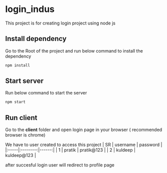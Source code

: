 # login_indus
This project is for creating login project using node js


## Install dependency
Go to the Root of the project and run below command to install the dependency
```bash
npm install
```

## Start server
Run below command to start the server
```bash
npm start
```

## Run client
Go to the **client** folder and open login page in your browser ( recommended browser is chrome)

We have to user created to access this project
| SR |  username  | password |
|:-----|:--------:|------:|
| 1   | pratik    | pratik@123 |
| 2   |  kuldeep  |  kuldeep@123 |

after succesful login user will redirect to profile page








